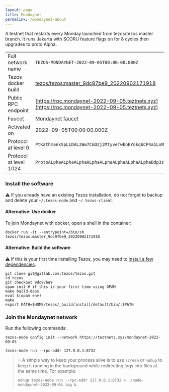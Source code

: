```yaml
---
layout: page
title: Mondaynet
permalink: /mondaynet-about
---
```


A testnet that restarts every Monday launched from tezos/tezos master branch. It runs Jakarta with SCORU feature flags on for 8 cycles then upgrades to proto Alpha.

| | |
|-------|---------------------|
| Full network name | `TEZOS-MONDAYNET-2022-09-05T00:00:00.000Z` |
| Tezos docker build | [tezos/tezos:master_9dc97be9_20220902171918](https://hub.docker.com/r/tezos/tezos/tags?page=1&ordering=last_updated&name=master_9dc97be9_20220902171918) |
| Public RPC endpoint | [https://rpc.mondaynet-2022-09-05.teztnets.xyz](https://rpc.mondaynet-2022-09-05.teztnets.xyz) |
| Faucet | [Mondaynet faucet](https://faucet.mondaynet-2022-09-05.teztnets.xyz) |
| Activated on | 2022-09-05T00:00:00.000Z |
| Protocol at level 0 |  `PtKathmankSpLLDALzWw7CGD2j2MtyveTwboEYokqUCP4a1LxMg` |
| Protocol at level 1024 |  `ProtoALphaALphaALphaALphaALphaALphaALphaALphaDdp3zK` |





### Install the software

⚠️  If you already have an existing Tezos installation, do not forget to backup and delete your `~/.tezos-node` and `~/.tezos-client`.



#### Alternative: Use docker

To join Mondaynet with docker, open a shell in the container:

```
docker run -it --entrypoint=/bin/sh tezos/tezos:master_9dc97be9_20220902171918
```

#### Alternative: Build the software

⚠️  If this is your first time installing Tezos, you may need to [install a few dependencies](https://tezos.gitlab.io/introduction/howtoget.html#setting-up-the-development-environment-from-scratch).

```
git clone git@gitlab.com:tezos/tezos.git
cd tezos
git checkout 9dc97be9
opam init # if this is your first time using OPAM
make build-deps
eval $(opam env)
make
export PATH=$HOME/tezos/_build/install/default/bin/:$PATH
```

### Join the Mondaynet network

Run the following commands:

```
tezos-node config init --network https://teztnets.xyz/mondaynet-2022-09-05

tezos-node run --rpc-addr 127.0.0.1:8732
```

> 💡 A simple way to keep your process alive is to use `screen` or `nohup` to keep it running in the background while redirecting logs into files at the same time. For example:
>
> ```bash=13
> nohup tezos-node run --rpc-addr 127.0.0.1:8732 > ./node-mondaynet-2022-09-05.log &
> ```


